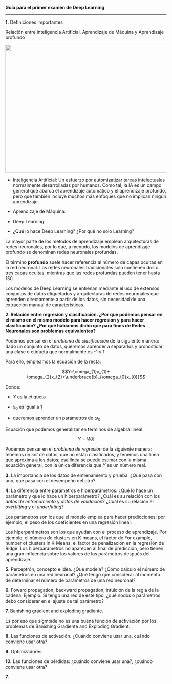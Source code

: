 **Guía para el primer examen de Deep Learning**

***

**1.** Definiciones importantes

Relación entre Inteligencia Artificial, Aprendizaje de Máquina y Aprendizaje profundo


<p align="center">
  <image width="600" height="400" src="https://github.com/dapivei/deep-learning-2020/tree/master/images/ai_ml_dl.png">
</p>



+ Inteligencia Artificial: Un esfuerzo por automizatizar tareas intelectuales normalmente desarrolladas por humanos. Como tal, la IA es un campo general que abarca el aprendizaje automático y el aprendizaje profundo, pero que también incluye muchos más enfoques que no implican ningún aprendizaje.

+ Aprendizaje de Máquina:


+ Deep Learning:

- ¿Qué lo hace Deep Learning? ¿Por qué no solo Learning?

La mayor parte de los métodos de aprendizaje emplean arquitecturas de redes neuronales, por lo que, a menudo, los modelos de aprendizaje profundo se denominan redes neuronales profundas.

El término **profundo** suele hacer referencia al número de capas ocultas en la red neuronal. Las redes neuronales tradicionales solo contienen dos o tres capas ocultas, mientras que las redes profundas pueden tener hasta 150.

Los modelos de Deep Learning se entrenan mediante el uso de extensos conjuntos de datos etiquetados y arquitecturas de redes neuronales que aprenden directamente a partir de los datos, sin necesidad de una extracción manual de características.


**2. Relación entre regresión y clasificación. ¿Por qué podemos pensar en el mismo en el mismo modelo para hacer regresión y para hacer clasificación? ¿Por qué habíamos dicho que para fines de Redes Neuronales son problemas equivalentes?**

Podemos pensar en el *problema de clasificación* de la siguiente manera: dado un conjunto de datos, queremos aprender a separarlos y pronosticar una clase o etiqueta que normalmente es -1 y 1.


Para ello, empleamos la ecuación de la recta:

$$Y=\omega_{1}x_{1}+ \omega_{2}x_{2}+\underbrace{b}_{\omega_{0}x_{0}}$$

Donde:

* $Y$ es la etiqueta

* $x_{0}$ es igual a $1$

* queremos aprender un parámetros de $\omega_{0}$

Ecuación que podemos generalizar en términos de algebra lineal:

$$Y=WX$$

Podemos pensar en el *problema de regresión*  de la siguiente manera: tenemos un *set* de datos, que no están clasificados, y tenemos una línea que aproxima a los datos; esa línea se puede estimar con la misma ecuación general, con la única diferencia que $Y$ es un número real.


**3.** La importancia de los datos de entrenamiento y prueba. ¿Qué pasa con uno, qué pasa con el desempeño del otro?




**4.** La diferencia entre parámetros e hiperparámetros. ¿Qué lo hace un parámetro y que lo hace un hiperparámetro? ¿Cuál es su relación con los *datos de entrenamiento* y *datos de validación*? ¿Cuál es su relación el *overfitting* y el *underfitting*?

Los parámetros son los que el modelo emplea para hacer predicciones; por ejemplo, el peso de los coeficientes en una regresión lineal.  


Los hiperparámetros son los que ayudan con el proceso de aprendizaje. Por ejemplo, el número de clusters en K-means, el factor de  For example, number of clusters in K-Means, el factor de penalización en la regresión de Ridge. Los hiperparámetros no aparecen al final de predicción, pero tienen una gran influencia sobre los valores de los parámetros después del aprendizaje.

**5.** Perceptrón, concepto e idea. ¿Qué modela? ¿Cómo calculo el número de parámetros en una red neuronal? ¿Qué tengo que considerar al momento de determinar el número de parámetros de una red neuronal?


**6.** Foward propagation, backward propagation, intuición de la regla de la cadena. Ejemplo: Si tengo una red de este tipo, ¿qué nodos o parámetros debo considerar en el ajuste de tal parámetro?

**7.** Banishing gradient and exploding gradiente.

Es por eso que sigmoide no es una buena función de activación por los problemas de Banishing Gradiente and Exploding Gradient.

**8.** Las funciones de activación. ¿Cuándo conviene usar una, cuándo conviene usar otra?


**9.** Optimizadores.

**10.** Las funciones de pérdidas: ¿cuándo conviene usar una?, ¿cuándo conviene usar otra?


**7.**
